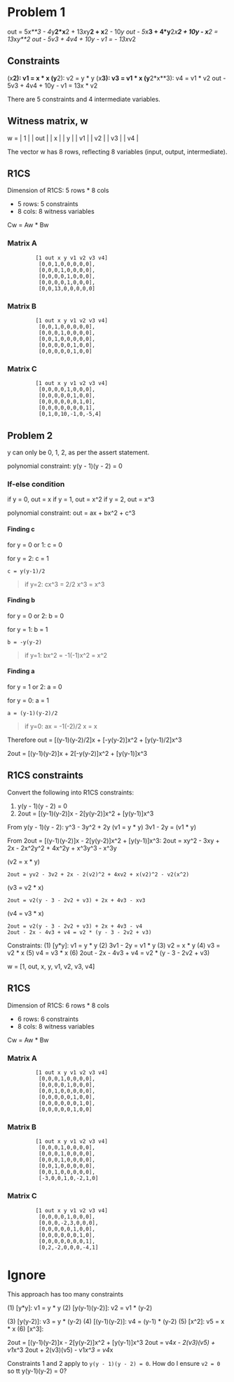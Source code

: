 # Problem 1

out = 5*x**3 - 4*y**2*x**2 + 13*x*y**2 + x**2 - 10*y
out - 5*x**3 + 4*y**2*x**2 + 10y - x**2 = 13*x*y**2
out - 5v3 + 4v4 + 10y - v1 = - 13x*v2

## Constraints
(x**2):      v1 = x * x
(y**2):      v2 = y * y
(x**3):      v3 = v1 * x
(y**2*x**3): v4 = v1 * v2
out - 5v3 + 4v4 + 10y - v1 = 13x * v2

There are 5 constraints and 4 intermediate variables.

## Witness matrix, w

w = | 1   |
    | out | 
    | x   |
    | y   |
    | v1  |
    | v2  |
    | v3  |
    | v4  |
    
The vector w has 8 rows, reflecting 8 variables (input, output, intermediate).

## R1CS

Dimension of R1CS: 5 rows * 8 cols

- 5 rows: 5 constraints
- 8 cols: 8 witness variables

Cw = Aw * Bw

### Matrix A
            
             [1 out x y v1 v2 v3 v4]
              [0,0,1,0,0,0,0,0],
              [0,0,0,1,0,0,0,0],
              [0,0,0,0,1,0,0,0],
              [0,0,0,0,1,0,0,0],
              [0,0,13,0,0,0,0,0]

### Matrix B

             [1 out x y v1 v2 v3 v4]
              [0,0,1,0,0,0,0,0],
              [0,0,0,1,0,0,0,0],
              [0,0,1,0,0,0,0,0],
              [0,0,0,0,0,1,0,0],
              [0,0,0,0,0,1,0,0]

### Matrix C

             [1 out x y v1 v2 v3 v4]
              [0,0,0,0,1,0,0,0],
              [0,0,0,0,0,1,0,0],
              [0,0,0,0,0,0,1,0],
              [0,0,0,0,0,0,0,1],
              [0,1,0,10,-1,0,-5,4]
              
## Problem 2

y can only be 0, 1, 2, as per the assert statement.

polynomial constraint:
    y(y - 1)(y - 2) = 0

### If-else condition

if y = 0, out = x
if y = 1, out = x^2
if y = 2, out = x^3

polynomial constraint:
    out = ax + bx^2 + c^3

#### Finding c

for y = 0 or 1:
    c = 0

for y = 2:
    c = 1

    c = y(y-1)/2

> if y=2: cx^3 = 2/2 x^3 = x^3 

#### Finding b

for y = 0 or 2:
    b = 0

for y = 1:
    b = 1

    b = -y(y-2)

> if y=1: bx^2 = -1(-1)x^2 = x^2 

#### Finding a

for y = 1 or 2:
    a = 0

for y = 0:
    a = 1

    a = (y-1)(y-2)/2

> if y=0: ax = -1(-2)/2 x = x

Therefore out = [(y-1)(y-2)/2]x + [-y(y-2)]x^2 + [y(y-1)/2]x^3

2out = [(y-1)(y-2)]x + 2[-y(y-2)]x^2 + [y(y-1)]x^3

## R1CS constraints

Convert the following into R1CS constraints:
1) y(y - 1)(y - 2) = 0
2) 2out = [(y-1)(y-2)]x - 2[y(y-2)]x^2 + [y(y-1)]x^3

From y(y - 1)(y - 2):
    y^3 - 3y^2 + 2y
(v1 = y * y)
    3v1 - 2y = (v1 * y)

From 2out = [(y-1)(y-2)]x - 2[y(y-2)]x^2 + [y(y-1)]x^3:
    2out = xy^2 - 3xy + 2x - 2x^2y^2 + 4x^2y + x^3y^3 - x^3y

(v2 = x * y)

    2out = yv2 - 3v2 + 2x - 2(v2)^2 + 4xv2 + x(v2)^2 - v2(x^2)

(v3 = v2 * x)

    2out = v2(y - 3 - 2v2 + v3) + 2x + 4v3 - xv3

(v4 = v3 * x)

    2out = v2(y - 3 - 2v2 + v3) + 2x + 4v3 - v4
    2out - 2x - 4v3 + v4 = v2 * (y - 3 - 2v2 + v3)

Constraints:
(1) [y*y]:       v1 = y * y
(2)        3v1 - 2y = v1 * y
(3)              v2 = x * y
(4)              v3 = v2 * x
(5)              v4 = v3 * x
(6) 2out - 2x - 4v3 + v4 = v2 * (y - 3 - 2v2 + v3)


w = [1, out, x, y, v1, v2, v3, v4]
    
## R1CS

Dimension of R1CS: 6 rows * 8 cols

- 6 rows: 6 constraints
- 8 cols: 8 witness variables

Cw = Aw * Bw

### Matrix A
            
             [1 out x y v1 v2 v3 v4]
              [0,0,0,1,0,0,0,0],
              [0,0,0,0,1,0,0,0],
              [0,0,1,0,0,0,0,0],
              [0,0,0,0,0,1,0,0],
              [0,0,0,0,0,0,1,0],
              [0,0,0,0,0,1,0,0]

### Matrix B

             [1 out x y v1 v2 v3 v4]
              [0,0,0,1,0,0,0,0],
              [0,0,0,1,0,0,0,0],
              [0,0,0,1,0,0,0,0],
              [0,0,1,0,0,0,0,0],
              [0,0,1,0,0,0,0,0],
              [-3,0,0,1,0,-2,1,0]

### Matrix C

             [1 out x y v1 v2 v3 v4]
              [0,0,0,0,1,0,0,0],
              [0,0,0,-2,3,0,0,0],
              [0,0,0,0,0,1,0,0],
              [0,0,0,0,0,0,1,0],
              [0,0,0,0,0,0,0,1],
              [0,2,-2,0,0,0,-4,1]




# Ignore

This approach has too many constraints

(1) [y*y]:       v1 = y * y
(2) [y(y-1)(y-2)]:  v2 = v1 * (y-2)

(3) [y(y-2)]:       v3 = y * (y-2)
(4) [(y-1)(y-2)]:   v4 = (y-1) * (y-2)
(5) [x^2]:          v5 = x * x
(6) [x^3]:

2out = [(y-1)(y-2)]x - 2[y(y-2)]x^2 + [y(y-1)]x^3
2out = v4*x - 2(v3)(v5) + v1*x^3
2out + 2(v3)(v5) - v1*x^3 = v4*x 


Constraints 1 and 2 apply to `y(y - 1)(y - 2) = 0`.
How do I ensure `v2 = 0` so tt y(y-1)(y-2) = 0?